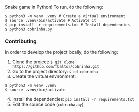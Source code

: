 Snake game in Python! To run, do the following:

```
$ python3 -m venv .venv # Create a virtual environment
$ source .venv/bin/activate # Activate it
$ pip install -r requirements.txt # Install dependencies
$ python3 cobrinha.py
```

### Contributing

In order to develop the project locally, do the following:

1. Clone the project:
`$ git clone https://github.com/fbaltor/cobrinha.git`
2. Go to the project directory:
`$ cd cobrinha`
3. Create the virtual environment:
```
$ python3 -m venv .venv
$ source .venv/bin/activate
```
4. Install the dependencies:
`pip install -r requirements.txt`
5. Edit the source code (`cobrinha.py`)
